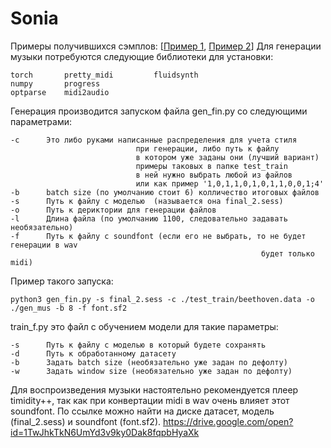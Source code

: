 # Sonia


Примеры получившихся сэмплов: [[Пример 1](https://drive.google.com/open?id=1Jcx3-BOKz3J5UWQK99JBJttyVSAyl5ej), [Пример 2](https://drive.google.com/open?id=1s_L5TCKoKTNfnPO25m6cOf2wAGBA80sR)]
Для генерации музыки потребуются следующие библиотеки для установки:

    torch       pretty_midi         fluidsynth
    numpy       progress
    optparse    midi2audio

Генерация производится запуском файла gen_fin.py со следующими параметрами:

    -с      Это либо руками написанные распределения для учета стиля
                                при генерации, либо путь к файлу 
                                в котором уже заданы они (лучший вариант)
                                примеры таковых в папке test_train
                                в ней нужно выбрать любой из файлов
                                или как пример '1,0,1,1,0,1,0,1,1,0,0,1;4'
    -b      batch size (по умолчанию стоит 6) колличество итоговых файлов
    -s      Путь к файлу с моделью  (называется она final_2.sess)
    -o      Путь к дериктории для генерации файлов
    -l      Длина файла (по умолчанию 1100, следовательно задавать необязательно)
    -f      Путь к файлу с soundfont (если его не выбрать, то не будет генерации в wav
                                                            будет только midi)

Пример такого запуска:

    python3 gen_fin.py -s final_2.sess -c ./test_train/beethoven.data -o ./gen_mus -b 8 -f font.sf2

train_f.py это файл с обучением модели для такие параметры:

    -s      Путь к файлу с моделью в который будете сохранять
    -d      Путь к обработанному датасету
    -b      Задать batch size (необязательно уже задан по дефолту)
    -w      Задать window size (необязательно уже задан по дефолту)

Для воспроизведения музыки настоятельно рекомендуется плеер timidity++, так как 
при конвертации midi в wav очень влияет этот soundfont.
По ссылке можно найти на диске датасет, модель (final_2.sess)
и soundfont (font.sf2).
https://drive.google.com/open?id=1TwJhkTkN6UmYd3v9ky0Dak8fqpbHyaXk
